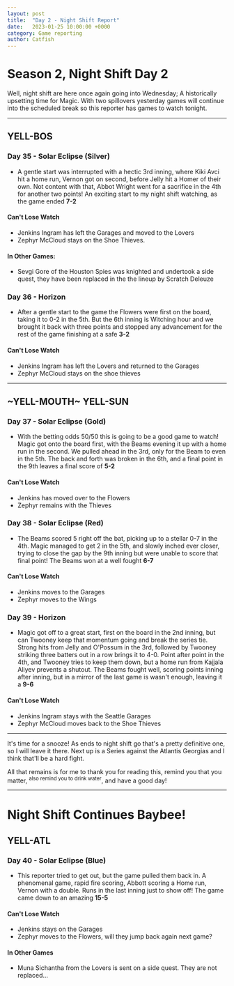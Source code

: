 ```yaml
---
layout: post
title:  "Day 2 - Night Shift Report"
date:   2023-01-25 10:00:00 +0000
category: Game reporting
author: Catfish
---
```


# Season 2, Night Shift Day 2

Well, night shift are here once again going into Wednesday; A historically upsetting time for Magic. With two spillovers yesterday games will continue into the scheduled break so this reporter has games to watch tonight.

***

## YELL-BOS
### Day 35 - Solar Eclipse (Silver) 
- A gentle start was interrupted with a hectic 3rd inning, where Kiki Avci hit a home run, Vernon got on second, before Jelly hit a Homer of their own. Not content with that, Abbot Wright went for a sacrifice in the 4th for another two points! An exciting start to my night shift watching, as the game ended **7-2**

#### Can't Lose Watch

- Jenkins Ingram has left the Garages and moved to the Lovers
- Zephyr McCloud stays on the Shoe Thieves.

#### In Other Games:

- Sevgi Gore of the Houston Spies was knighted and undertook a side quest, they have been replaced in the the lineup by Scratch Deleuze

### Day 36 - Horizon

- After a gentle start to the game the Flowers were first on the board, taking it to 0-2 in the 5th. But the 6th inning is Witching hour and we brought it back with three points and stopped any advancement for the rest of the game finishing at a safe **3-2**

#### Can't Lose Watch

- Jenkins Ingram has left the Lovers and returned to the Garages
- Zephyr McCloud stays on the shoe thieves

***

## ~YELL-MOUTH~ YELL-SUN

### Day 37 - Solar Eclipse (Gold)

- With the betting odds 50/50 this is going to be a good game to watch! Magic got onto the board first, with the Beams evening it up with a home run in the second. We pulled ahead in the 3rd, only for the Beam to even in the 5th. The back and forth was broken in the 6th, and a final point in the 9th leaves a final score of **5-2**

#### Can't Lose Watch
- Jenkins has moved over to the Flowers
- Zephyr remains with the Thieves

### Day 38 - Solar Eclipse (Red)

- The Beams scored 5 right off the bat, picking up to a stellar 0-7 in the 4th. Magic managed to get 2 in the 5th, and slowly inched ever closer, trying to close the gap by the 9th inning but were unable to score that final point! The Beams won at a well fought **6-7**

#### Can't Lose Watch
- Jenkins moves to the Garages
- Zephyr moves to the Wings

### Day 39 - Horizon

- Magic got off to a great start, first on the board in the 2nd inning, but can Twooney keep that momentum going and break the series tie. Strong hits from Jelly and O'Possum in the 3rd, followed by Twooney striking three batters out in a row brings it to 4-0. Point after point in the 4th, and Twooney tries to keep them down, but a home run from Kajjala Aliyev prevents a shutout. The Beams fought well, scoring points inning after inning, but in a mirror of the last game is wasn't enough, leaving it a **9-6**

#### Can't Lose Watch

- Jenkins Ingram stays with the Seattle Garages
- Zephyr McCloud moves back to the Shoe Thieves

***

It's time for a snooze! As ends to night shift go that's a pretty definitive one, so I will leave it there. Next up is a Series against the Atlantis Georgias and I think that'll be a hard fight. 

All that remains is for me to thank you for reading this, remind you that you matter, <sup>also remind you to drink water</sup>, and have a good day!

***

# Night Shift Continues Baybee!

## YELL-ATL

### Day 40 - Solar Eclipse (Blue)

- This reporter tried to get out, but the game pulled them back in. A phenomenal game, rapid fire scoring, Abbott scoring a Home run, Vernon with a double. Runs in the last inning just to show off! The game came down to an amazing **15-5**

#### Can't Lose Watch

- Jenkins stays on the Garages
- Zephyr moves to the Flowers, will they jump back again next game?

#### In Other Games

- Muna Sichantha from the Lovers is sent on a side quest. They are not replaced...

